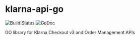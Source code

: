 # klarna-api-go

[![Build Status](https://travis-ci.org/zhutik/adyen-api-go.png)](https://travis-ci.org/zhutik/klarna-api-go)
[![GoDoc](http://godoc.org/github.com/zhutik/adyen-api-go?status.png)](http://godoc.org/github.com/zhutik/klarna-api-go)

GO library for Klarna Checkout v3 and Order Management APIs
